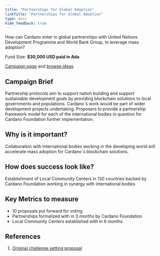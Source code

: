 ```yaml
---
title: "Partnerships for Global Adoption"
linkTitle: "Partnerships for Global Adoption"
type: docs
hide_feedback: true
---
```


How can Cardano enter in global partnerships with United Nations Development Programme and World Bank Group, to leverage mass adoption?

Fund Size: **$30,000 USD paid in Ada**

[Campaign page](https://cardano.ideascale.com/a/campaign-home/26114) and [browse ideas](https://cardano.ideascale.com/a/ideas/top/campaign-filter/byids/campaigns/26114/stage/unspecified).

## Campaign Brief

Partnership protocols aim to support nation building and support sustainable development goals by providing blockchain solutions to local governments and populations. Cardano´s work would be part of wider development projects undertaking. Proposers to provide a partnership framework model for each of the international bodies in question for Cardano Foundation further implementation.

## Why is it important?

Collaboration with International bodies working in the developing world will accelerate mass adoption for Cardano´s blockchain solutions.

## How does success look like?

Establishment of Local Community Centers in 130 countries backed by Cardano Foundation working in synergy with international bodies

## Key Metrics to measure

- 10 proposals put forward for voting
- Partnerships formalized with in 3 months by Cardano Foundation
- Local Community Centers established with in 6 months

## References

1. [Original challenge setting proposal](https://cardano.ideascale.com/a/dtd/Partnerships-for-Global-Adoption/340504-48088)
